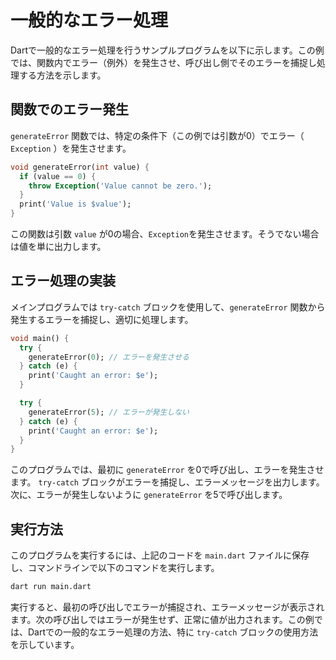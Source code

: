 # 一般的なエラー処理

Dartで一般的なエラー処理を行うサンプルプログラムを以下に示します。この例では、関数内でエラー（例外）を発生させ、呼び出し側でそのエラーを捕捉し処理する方法を示します。

## 関数でのエラー発生
`generateError` 関数では、特定の条件下（この例では引数が0）でエラー（ `Exception` ）を発生させます。

```dart
void generateError(int value) {
  if (value == 0) {
    throw Exception('Value cannot be zero.');
  }
  print('Value is $value');
}
```

この関数は引数 `value` が0の場合、`Exception`を発生させます。そうでない場合は値を単に出力します。

## エラー処理の実装
メインプログラムでは `try-catch` ブロックを使用して、`generateError` 関数から発生するエラーを捕捉し、適切に処理します。

```dart
void main() {
  try {
    generateError(0); // エラーを発生させる
  } catch (e) {
    print('Caught an error: $e');
  }

  try {
    generateError(5); // エラーが発生しない
  } catch (e) {
    print('Caught an error: $e');
  }
}
```

このプログラムでは、最初に `generateError` を0で呼び出し、エラーを発生させます。 `try-catch` ブロックがエラーを捕捉し、エラーメッセージを出力します。次に、エラーが発生しないように `generateError` を5で呼び出します。

## 実行方法
このプログラムを実行するには、上記のコードを `main.dart` ファイルに保存し、コマンドラインで以下のコマンドを実行します。
```bash
dart run main.dart
```
実行すると、最初の呼び出しでエラーが捕捉され、エラーメッセージが表示されます。次の呼び出しではエラーが発生せず、正常に値が出力されます。この例では、Dartでの一般的なエラー処理の方法、特に `try-catch` ブロックの使用方法を示しています。
